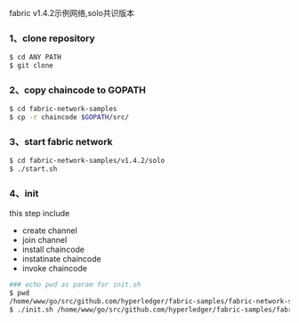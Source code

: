 fabric v1.4.2示例网络,solo共识版本

### 1、clone repository

```bash
$ cd ANY PATH
$ git clone 
```
### 2、copy chaincode to GOPATH
```bash
$ cd fabric-network-samples
$ cp -r chaincode $GOPATH/src/
```

### 3、start fabric network

```bash
$ cd fabric-network-samples/v1.4.2/solo
$ ./start.sh
```

### 4、init 
this step include 
- create channel
- join channel
- install chaincode
- instatinate chaincode
- invoke chaincode

```bash
### echo pwd as param for init.sh
$ pwd
/home/www/go/src/github.com/hyperledger/fabric-samples/fabric-network-samples/v1.4.2/solo
$ ./init.sh /home/www/go/src/github.com/hyperledger/fabric-samples/fabric-network-samples/v1.4.2/solo
```

